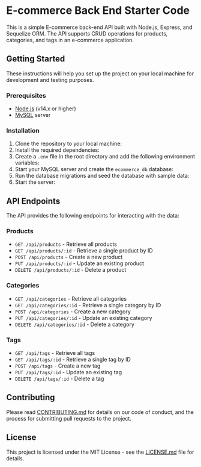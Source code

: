# E-commerce Back End Starter Code


This is a simple E-commerce back-end API built with Node.js, Express, and Sequelize ORM. The API supports CRUD operations for products, categories, and tags in an e-commerce application.

## Getting Started

These instructions will help you set up the project on your local machine for development and testing purposes.

### Prerequisites

- [Node.js](https://nodejs.org/) (v14.x or higher)
- [MySQL](https://www.mysql.com/) server

### Installation

1. Clone the repository to your local machine:
2. Install the required dependencies:
3. Create a `.env` file in the root directory and add the following environment variables:
4. Start your MySQL server and create the `ecommerce_db` database:
5. Run the database migrations and seed the database with sample data:
6. Start the server:

## API Endpoints

The API provides the following endpoints for interacting with the data:

### Products

- `GET /api/products` - Retrieve all products
- `GET /api/products/:id` - Retrieve a single product by ID
- `POST /api/products` - Create a new product
- `PUT /api/products/:id` - Update an existing product
- `DELETE /api/products/:id` - Delete a product

### Categories

- `GET /api/categories` - Retrieve all categories
- `GET /api/categories/:id` - Retrieve a single category by ID
- `POST /api/categories` - Create a new category
- `PUT /api/categories/:id` - Update an existing category
- `DELETE /api/categories/:id` - Delete a category

### Tags

- `GET /api/tags` - Retrieve all tags
- `GET /api/tags/:id` - Retrieve a single tag by ID
- `POST /api/tags` - Create a new tag
- `PUT /api/tags/:id` - Update an existing tag
- `DELETE /api/tags/:id` - Delete a tag

## Contributing

Please read [CONTRIBUTING.md](CONTRIBUTING.md) for details on our code of conduct, and the process for submitting pull requests to the project.

## License

This project is licensed under the MIT License - see the [LICENSE.md](LICENSE.md) file for details.









